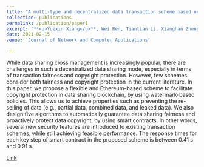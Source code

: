```yaml
---
title: "A multi-type and decentralized data transaction scheme based on smart contracts and digital watermarks"
collection: publications
permalink: /publication/paper1
excerpt: '**<u>Yuexin Xiang</u>**, Wei Ren, Tiantian Li, Xianghan Zheng, Tianqing Zhu, and Kim-Kwang Raymond Choo'
date: 2021-02-15
venue: 'Journal of Network and Computer Applications'

---
```


While data sharing cross management is increasingly popular, there are challenges in such a decentralized data sharing mode, especially in terms of transaction fairness and copyright protection. However, few schemes consider both fairness and copyright protection in the current literature. In this paper, we propose a flexible and Ethereum-based scheme to facilitate copyright protection in data sharing blockchain, by using watermark-based policies. This allows us to achieve properties such as preventing the re-selling of data (e.g., partial data, combined data, and leaked data). We also design five algorithms to automatically guarantee data sharing fairness and proactively protect data copyright, by using smart contracts. In other words, several new security features are introduced to existing transaction schemes, while still achieving feasible performance. The response times for each key step of smart contract in the proposed scheme is between 0.41 s and 0.91 s.

[Link](https://www.sciencedirect.com/science/article/pii/S1084804520304057)




